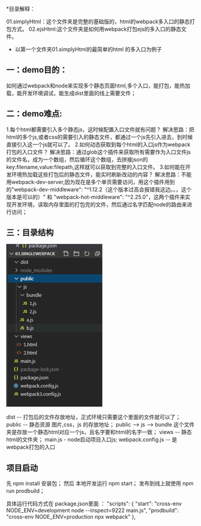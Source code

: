 *目录解释：

  01.simplyHtml：这个文件夹是完整的基础版的，html的webpack多入口的静态打包方式。
  02.ejsHtml:这个文件夹是如何用webpack打包ejs的多入口的静态文件。

  


* 以第一个文件夹01.simplyHtml的最简单的html 的多入口为例子
## 一：demo目的：
如何通过webpack和node来实现多个静态页面html,多个入口，能打包，能热加载，能开发环境调试，能生成dist里面的线上需要文件；

## 二：demo难点:
1.每个html都需要引入多个静态js，这时候配置入口文件就有问题？
	解决思路：把html的多个js,或者css的需要引入的静态文件，都通过一个js先引入进去，到时候直接引入这一个js就可以了。
2.如何动态获取到每个html的入口js作为webpack打包的入口文件？
	解决思路：通过glob这个插件来获取所有需要作为入口文件js的文件名，成为一个数组，然后循环这个数组，去拼接json的key:filename,value:filepath,这样就可以获取到完整的入口文件。
3.如何能在开发环境热加载这些打包后的静态文件，能实时刷新改动的内容？
	解决思路：不能用webpack-dev-server,因为现在是多个单页需要访问，用这个插件用到的"webpack-dev-middleware": "^1.12.2（这个版本过高会报错我这边。。，这个版本是可以的）" 和 "webpack-hot-middleware": "^2.25.0"，这两个插件来实现开发环境，读取内存里面的打包完的文件，然后通过名字匹配node的路由来进行访问；

## 三：目录结构
 ![image](./file.png)

dist -- 打包后的文件存放地址，正式环境只需要这个里面的文件就可以了；
public -- 静态资源 图片,css，js 的存放地址；
public --> js --> bundle 这个文件夹是存放一个静态html对应一个js，且名字要和html的名字一致；
views -- 静态html的文件夹；
main.js - node启动项目入口js;
webpack.config.js -- 是webpack打包的入口

## 项目启动
先 npm install 安装包；
然后 本地开发运行  npm start；
发布到线上就使用 npm run prodbuild；

具体运行代码方式在 package.json里面 ：
 "scripts": {
    "start": "cross-env NODE_ENV=development node --inspect=9222 main.js",
    "prodbuild": "cross-env NODE_ENV=production npx webpack"
  },